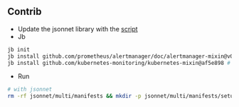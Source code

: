 




## Contrib

* Update the jsonnet library with the [script](download-jsonnet)
* Jb
```bash
jb init
jb install github.com/prometheus/alertmanager/doc/alertmanager-mixin@v0.28.0
jb install github.com/kubernetes-monitoring/kubernetes-mixin@af5e898 # last main commit
```
* Run
```bash
# with jsonnet
rm -rf jsonnet/multi/manifests && mkdir -p jsonnet/multi/manifests/setup && jsonnet -J vendor --multi jsonnet/multi/manifests "jsonnet/multi/alertmanager.jsonnet" --ext-code "values={ kube_x: std.parseYaml(importstr \"../../kube-x/values.yaml\") }" | xargs -I{} sh -c 'cat {} | gojsontoyaml > "{}.yaml" && rm {}' -- {}
```
